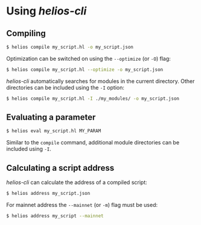# Using *helios-cli*

## Compiling

```bash
$ helios compile my_script.hl -o my_script.json
```

Optimization can be switched on using the `--optimize` (or `-O`) flag:
```bash
$ helios compile my_script.hl --optimize -o my_script.json
```

*helios-cli* automatically searches for modules in the current directory. Other directories can be included using the `-I` option:
```bash
$ helios compile my_script.hl -I ./my_modules/ -o my_script.json
```

## Evaluating a parameter

```bash
$ helios eval my_script.hl MY_PARAM
```

Similar to the `compile` command, additional module directories can be included using `-I`.

## Calculating a script address

*helios-cli* can calculate the address of a compiled script:
```bash
$ helios address my_script.json
```

For mainnet address the `--mainnet` (or `-m`) flag must be used:
```bash
$ helios address my_script --mainnet
```